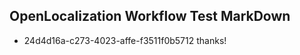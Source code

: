 ## OpenLocalization Workflow Test MarkDown
* 24d4d16a-c273-4023-affe-f3511f0b5712 thanks!

<!--HONumber=Aug16_HO4-->


